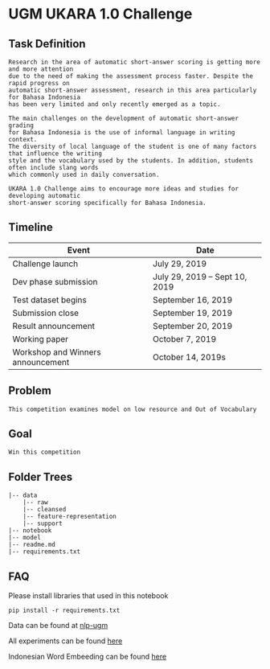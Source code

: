 # UGM UKARA 1.0 Challenge

## Task Definition
    
    Research in the area of automatic short-answer scoring is getting more and more attention 
    due to the need of making the assessment process faster. Despite the rapid progress on 
    automatic short-answer assessment, research in this area particularly for Bahasa Indonesia 
    has been very limited and only recently emerged as a topic.
    
    The main challenges on the development of automatic short-answer grading 
    for Bahasa Indonesia is the use of informal language in writing context. 
    The diversity of local language of the student is one of many factors that influence the writing 
    style and the vocabulary used by the students. In addition, students often include slang words
    which commonly used in daily conversation. 
    
    UKARA 1.0 Challenge aims to encourage more ideas and studies for developing automatic 
    short-answer scoring specifically for Bahasa Indonesia.
    

## Timeline
Event | Date
---|---
Challenge launch | July 29, 2019
Dev phase submission | July 29, 2019 – Sept 10, 2019
Test dataset begins | September 16, 2019
Submission close | September 19, 2019
Result announcement | September 20, 2019
Working paper | October 7, 2019
Workshop and Winners announcement | October 14, 2019s

## Problem
    
    This competition examines model on low resource and Out of Vocabulary
    
## Goal
    
    Win this competition
    
## Folder Trees

    |-- data
        |-- raw
        |-- cleansed
        |-- feature-representation
        |-- support
    |-- notebook
    |-- model
    |-- readme.md
    |-- requirements.txt
    

## FAQ
Please install libraries that used in this notebook
    
    pip install -r requirements.txt
    
Data can be found at [nlp-ugm](https://nlp.mipa.ugm.ac.id/ukaratrack1/)

All experiments can be found [here](https://docs.google.com/spreadsheets/d/1vXnHC-twrSLsdpZoPP4UvzHiCjAb-krYZF531kK77k0/edit?usp=sharing)

Indonesian Word Embeeding can be found [here](https://medium.com/@diekanugraha/membuat-model-word2vec-bahasa-indonesia-dari-wikipedia-menggunakan-gensim-e5745b98714d)
